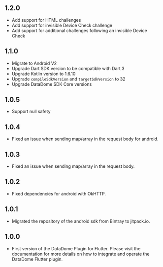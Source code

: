 ## 1.2.0

* Add support for HTML challenges 
* Add support for invisible Device Check challenge
* Add support for additional challenges following an invisible Device Check

## 1.1.0

* Migrate to Android V2
* Upgrade Dart SDK version to be compatible with Dart 3
* Upgrade Kotlin version to 1.6.10
* Upgrade `compileSdkVersion` and `targetSdkVersion` to 32
* Upgrade DataDome SDK Core versions

## 1.0.5

* Support null safety

## 1.0.4

* Fixed an issue when sending map/array in the request body for android.

## 1.0.3

* Fixed an issue when sending map/array in the request body.

## 1.0.2

* Fixed dependencies for android with OkHTTP.

## 1.0.1

* Migrated the repository of the android sdk from Bintray to jitpack.io.

## 1.0.0

* First version of the DataDome Plugin for Flutter. Please visit the documentation for more details on how to integrate and operate the DataDome Flutter plugin.
